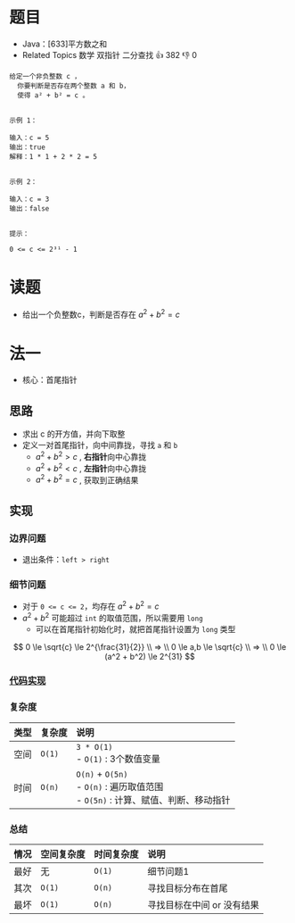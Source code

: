 # 题目

- Java：[633]平方数之和
- Related Topics 数学 双指针 二分查找 👍 382 👎 0

```text
给定一个非负整数 c ，
  你要判断是否存在两个整数 a 和 b，
  使得 a² + b² = c 。 


示例 1： 

输入：c = 5
输出：true
解释：1 * 1 + 2 * 2 = 5


示例 2： 

输入：c = 3
输出：false


提示： 

0 <= c <= 2³¹ - 1 
```

# 读题

- 给出一个负整数c，判断是否存在 $a^2 + b^2 = c$

# 法一

- 核心：首尾指针

## 思路

- 求出 c 的开方值，并向下取整
- 定义一对首尾指针，向中间靠拢，寻找 `a` 和 `b`
  - $a^2 + b^2 > c$ , **右指针**向中心靠拢
  - $a^2 + b^2 < c$ , **左指针**向中心靠拢
  - $a^2 + b^2 = c$ , 获取到正确结果

## 实现

### 边界问题

- 退出条件：`left > right`

### 细节问题

- 对于 `0 <= c <= 2`，均存在 $a^2 + b^2 = c$
- $a^2 + b^2$ 可能超过 `int` 的取值范围，所以需要用 `long`
  - 可以在首尾指针初始化时，就把首尾指针设置为 `long` 类型

$$
0 \le \sqrt{c} \le 2^{\frac{31}{2}}
\\ => \\
0 \le a,b \le \sqrt{c}
\\ => \\
0 \le (a^2 + b^2) \le 2^{31}
$$

### [代码实现](/src/main/java/leetcode/sub0633/Demo01.java)

### 复杂度

类型 | 复杂度 | 说明
:--- |:--- |:---
空间 | `O(1)` | `3 * O(1)` </br> - `O(1)` : 3个数值变量
时间 | `O(n)` | `O(n)` + `O(5n)` </br> - `O(n)` : 遍历取值范围 </br> - `O(5n)` : 计算、赋值、判断、移动指针

### 总结

情况 | 空间复杂度 | 时间复杂度 | 说明
:--- |:--- |:--- |:---
最好 | 无 | `O(1)` | 细节问题1
其次 | `O(1)` | `O(n)` | 寻找目标分布在首尾
最坏 | `O(1)` | `O(n)` | 寻找目标在中间 or 没有结果
